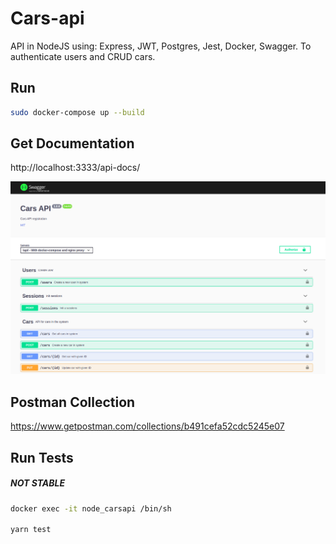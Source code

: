# Cars-api

API in NodeJS using: Express, JWT, Postgres, Jest, Docker, Swagger. To authenticate users and CRUD cars.



## Run

```bash
sudo docker-compose up --build
```

## Get Documentation

http://localhost:3333/api-docs/

![](./imagens/swagger.png)

## Postman Collection

https://www.getpostman.com/collections/b491cefa52cdc5245e07

## Run Tests

##### NOT STABLE

```bash
docker exec -it node_carsapi /bin/sh

yarn test
```
